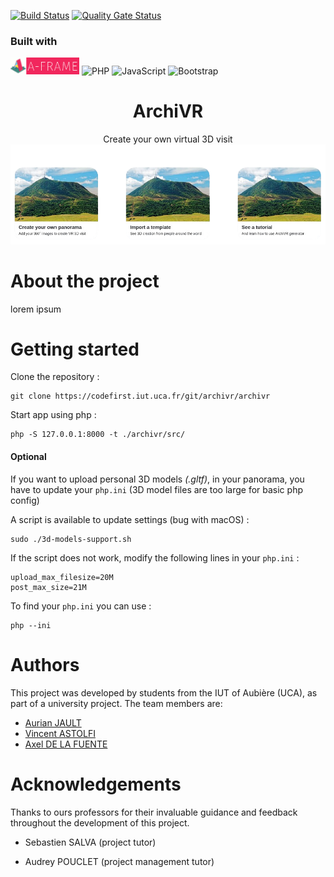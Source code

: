 [![Build Status](https://codefirst.iut.uca.fr/api/badges/archivr/archivr/status.svg)](https://codefirst.iut.uca.fr/archivr/archivr) [![Quality Gate Status](https://codefirst.iut.uca.fr/sonar/api/project_badges/measure?project=archivr&metric=alert_status&token=97d8dade15a32baa978ecaa4fd832bf09c5c10f5)](https://codefirst.iut.uca.fr/sonar/dashboard?id=archivr)

### Built with

<img src="./Documentation/images/aframe.png" width="110"> ![PHP](https://img.shields.io/badge/php-%23777BB4.svg?style=for-the-badge&logo=php&logoColor=white) ![JavaScript](https://img.shields.io/badge/javascript-%23323330.svg?style=for-the-badge&logo=javascript&logoColor=%23F7DF1E) ![Bootstrap](https://img.shields.io/badge/bootstrap-%238511FA.svg?style=for-the-badge&logo=bootstrap&logoColor=white) 


<div align="center">
    <h1>ArchiVR</h1
    <span>Create your own virtual 3D visit</span>
    <img src="./Documentation/images/archivr-homepage.png">
</div>

# About the project

lorem ipsum

# Getting started

Clone the repository :

```
git clone https://codefirst.iut.uca.fr/git/archivr/archivr
```

Start app using php :

```
php -S 127.0.0.1:8000 -t ./archivr/src/
```

#### Optional

If you want to upload personal 3D models _(.gltf)_, in your panorama, you have to update your `php.ini` (3D model files are too large for basic php config)

A script is available to update settings (bug with macOS) :

```
sudo ./3d-models-support.sh
```

If the script does not work, modify the following lines in your `php.ini` :

```
upload_max_filesize=20M
post_max_size=21M
```

To find your `php.ini` you can use :

```
php --ini
```

# Authors

This project was developed by students from the IUT of Aubière (UCA), as part of a university project. The team members are:

- [Aurian JAULT](https://codefirst.iut.uca.fr/git/aurian.jault)
- [Vincent ASTOLFI](https://codefirst.iut.uca.fr/git/vincent.astolfi)
- [Axel DE LA FUENTE](https://codefirst.iut.uca.fr/git/axel.de_la_fuente)

# Acknowledgements

Thanks to ours professors for their invaluable guidance and feedback throughout the development of this project.

- Sebastien SALVA (project tutor)

- Audrey POUCLET (project management tutor)
